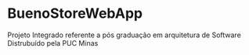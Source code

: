 # BuenoStoreWebApp
Projeto Integrado referente a pós graduação em arquitetura de Software Distrubuído pela PUC Minas
